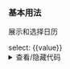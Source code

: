 ### 基本用法

展示和选择日历

<div class="cell-demo">
  <yc-calendar v-model="value" style="width:100%;" />
  select: {{value}}
</div>

<script setup>
import { ref } from 'vue';
const value = ref(new Date('2023-01-01'));
</script>

<details>
<summary>查看/隐藏代码</summary>

```vue
<template>
  <yc-calendar v-model="value" />
  select: {{ value }}
</template>

<script setup>
import { ref } from 'vue';
const value = ref(new Date('2023-01-01'));
</script>
```

</details>
